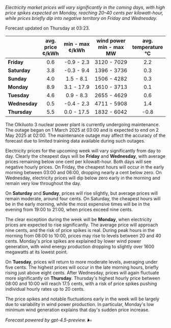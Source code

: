 *Electricity market prices will vary significantly in the coming days, with high price spikes expected on Monday, reaching 20–40 cents per kilowatt-hour, while prices briefly dip into negative territory on Friday and Wednesday.*

Forecast updated on Thursday at 03:23.

|             | avg.<br>price<br>¢/kWh | min - max<br>¢/kWh | wind power<br>min - max<br>MW | avg.<br>temperature<br>°C |
|:------------|:----------------------:|:------------------:|:-----------------------------:|:-------------------------:|
| **Friday**      |          0.6           |     -0.9 - 2.3     |         3120 - 7029          |            2.2            |
| **Saturday**    |          3.8           |     -0.3 - 9.4     |         1396 - 3736          |            0.3            |
| **Sunday**      |          4.0           |      1.5 - 8.1     |         1506 - 4282          |            0.3            |
| **Monday**      |          8.9           |     3.1 - 17.9     |         1610 - 3713          |            0.1            |
| **Tuesday**     |          4.6           |      0.9 - 8.3     |         2655 - 4629          |            0.6            |
| **Wednesday**   |          0.5           |     -0.4 - 2.3     |         4711 - 5908          |            1.4            |
| **Thursday**    |          5.5           |     0.0 - 17.5     |         1832 - 6042          |           -0.8            |

The Olkiluoto 3 nuclear power plant is currently undergoing maintenance. The outage began on 1 March 2025 at 03:00 and is expected to end on 2 May 2025 at 02:00. The maintenance outage may affect the accuracy of the forecast due to limited training data available during such outages.

Electricity prices for the upcoming week will vary significantly from day to day. Clearly the cheapest days will be **Friday** and **Wednesday**, with average prices remaining below one cent per kilowatt-hour. Both days will see negative hourly prices. On Friday, the cheapest hours will occur in the early morning between 03:00 and 06:00, dropping nearly a cent below zero. On Wednesday, electricity prices will dip below zero early in the morning and remain very low throughout the day.

On **Saturday** and **Sunday**, prices will rise slightly, but average prices will remain moderate, around four cents. On Saturday, the cheapest hours will be in the early morning, while the most expensive times will be in the evening from 19:00 to 21:00, when prices exceed nine cents.

The clear exception during the week will be **Monday**, when electricity prices are expected to rise significantly. The average price will approach nine cents, and the risk of price spikes is real. During peak hours in the morning from 08:00 to 10:00, prices may rise to levels between 20 and 40 cents. Monday's price spikes are explained by lower wind power generation, with wind energy production dropping to slightly over 1600 megawatts at its lowest point.

On **Tuesday**, prices will return to more moderate levels, averaging under five cents. The highest prices will occur in the late morning hours, briefly rising just above eight cents. After Wednesday, prices will again fluctuate more significantly on **Thursday**. Thursday's highest hourly price between 08:00 and 10:00 will reach 17.5 cents, with a risk of price spikes pushing individual hourly rates up to 20 cents.

The price spikes and notable fluctuations early in the week will be largely due to variability in wind power production. In particular, Monday's low minimum wind generation explains that day's sudden price increase.

*Forecast powered by gpt-4.5-preview.* 🌬️
